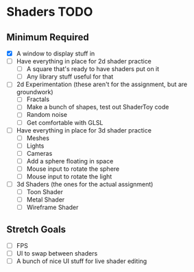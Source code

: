 # Shaders TODO

## Minimum Required
- [X] A window to display stuff in
- [ ] Have everything in place for 2d shader practice
    - [ ] A square that's ready to have shaders put on it
    - [ ] Any library stuff useful for that
- [ ] 2d Experimentation (these aren't for the assignment, but are groundwork)
    - [ ] Fractals
    - [ ] Make a bunch of shapes, test out ShaderToy code
    - [ ] Random noise
    - [ ] Get comfortable with GLSL
- [ ] Have everything in place for 3d shader practice
    - [ ] Meshes
    - [ ] Lights
    - [ ] Cameras
    - [ ] Add a sphere floating in space
    - [ ] Mouse input to rotate the sphere
    - [ ] Mouse input to rotate the light
- [ ] 3d Shaders (the ones for the actual assignment)
    - [ ] Toon Shader
    - [ ] Metal Shader
    - [ ] Wireframe Shader

## Stretch Goals
- [ ] FPS
- [ ] UI to swap between shaders  
- [ ] A bunch of nice UI stuff for live shader editing